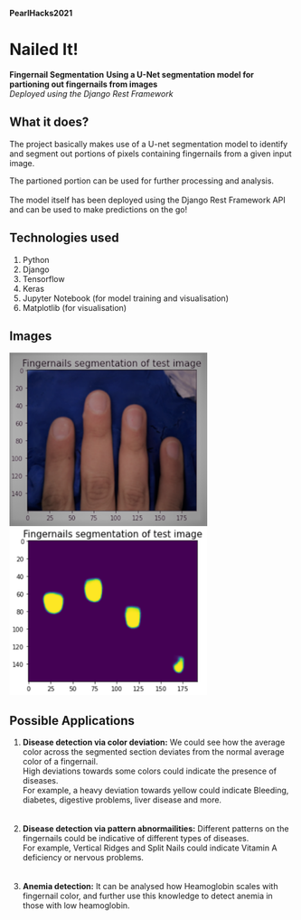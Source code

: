 **PearlHacks2021**
# Nailed It!
**Fingernail Segmentation**
**Using a U-Net segmentation model for partioning out fingernails from images**<br>
_Deployed using the Django Rest Framework_


## What it does?
The project basically makes use of a U-net segmentation model to identify and segment out portions of pixels containing fingernails from a given input image.

The partioned portion can be used for further processing and analysis.
<br><br>
The model itself has been deployed using the Django Rest Framework API and can be used to make predictions on the go!

## Technologies used
1. Python 
2. Django 
3. Tensorflow
4. Keras
5. Jupyter Notebook (for model training and visualisation)
6. Matplotlib (for visualisation)

## Images
<img src="https://github.com/Chahat08/PearlHacks2021/blob/master/project_images/Screenshot1.png" width=350 alt="Test image">
<img src = "https://github.com/Chahat08/PearlHacks2021/blob/master/project_images/Screenshot2.png" width=350 alt="Predicted segments">

## Possible Applications

1. **Disease detection via color deviation:** We could see how the average color across the segmented section deviates from the normal average color of a fingernail.<br> High deviations towards some colors could indicate the presence of diseases.<br> For example, a heavy deviation towards yellow could indicate Bleeding, diabetes, digestive problems, liver disease and more.<br><br><br>
2. **Disease detection via pattern abnormailities:** Different patterns on the fingernails could be indicative of different types of diseases.<br>For example, Vertical Ridges and Split Nails could indicate Vitamin  A  deficiency or nervous  problems.<br><br><br>
3. **Anemia detection:** It can be analysed how Heamoglobin scales with fingernail color, and further use this knowledge to detect anemia in those with low heamoglobin.

